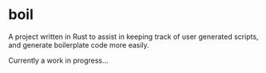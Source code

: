 # boil

A project written in Rust to assist in keeping track of user generated scripts, and generate boilerplate code more easily.

Currently a work in progress...